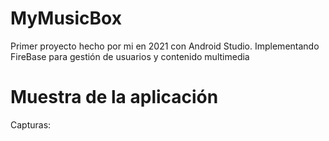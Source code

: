 # MyMusicBox
 Primer proyecto hecho por mi en 2021 con Android Studio.  Implementando FireBase para gestión de usuarios y contenido multimedia

 # Muestra de la aplicación

 Capturas:

 


